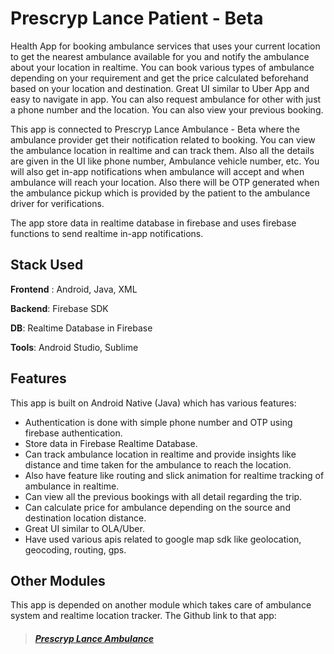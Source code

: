 # Prescryp Lance Patient - Beta

Health App for booking ambulance services that uses your current location to get the nearest ambulance available for you and notify the ambulance about your location in realtime. You can book various types of ambulance depending on your requirement and get the price calculated beforehand based on your location and destination. Great UI similar to Uber App and easy to navigate in app. You can also request ambulance for other with just a phone number and the location. You can also view your previous booking.

This app is connected to Prescryp Lance Ambulance - Beta where the ambulance provider get their notification related to booking. You can view the ambulance location in realtime and can track them. Also all the details are given in the UI like phone number, Ambulance vehicle number, etc. You will also get in-app notifications when ambulance will accept and when ambulance will reach your location. Also there will be OTP generated when the ambulance pickup which is provided by the patient to the ambulance driver for verifications.

The app store data in realtime database in firebase and uses firebase functions to send realtime in-app notifications.

## Stack Used

**Frontend** : Android, Java, XML

**Backend**: Firebase SDK

**DB**: Realtime Database in Firebase

**Tools**: Android Studio, Sublime

## Features

This app is built on Android Native (Java) which has various features:

- Authentication is done with simple phone number and OTP using firebase authentication.
- Store data in Firebase Realtime Database.
- Can track ambulance location in realtime and provide insights like distance and time taken for the ambulance to reach the location.
- Also have feature like routing and slick animation for realtime tracking of ambulance in realtime.
- Can view all the previous bookings with all detail regarding the trip.
- Can calculate price for ambulance depending on the source and destination location distance.
- Great UI similar to OLA/Uber.
- Have used various apis related to google map sdk like geolocation, geocoding, routing, gps.

## Other Modules

This app is depended on another module which takes care of ambulance system and realtime location tracker. The Github link to that app:

> ##### [Prescryp Lance Ambulance](https://github.com/mmitrasish/prescryp-lance-ambulance)
